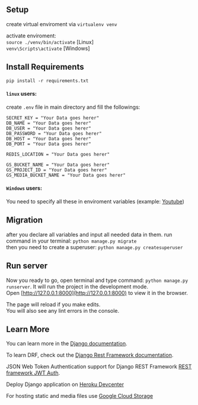 ## Setup
create virtual enviroment via `virtualenv venv` 

activate enviroment: <br/>
`source ./venv/bin/activate` [Linux] <br/>
`venv\Scripts\activate` [Windows] <br/>

## Install Requirements
`pip install -r requirements.txt`

#### `linux` users:
create  `.env` file in main directory and fill the followings:
	
	SECRET_KEY = "Your Data goes herer"
	DB_NAME = "Your Data goes herer"
	DB_USER = "Your Data goes herer"
	DB_PASSWORD = "Your Data goes herer"
	DB_HOST = "Your Data goes herer"
	DB_PORT = "Your Data goes herer"
	
	REDIS_LOCATION = "Your Data goes herer"
	
	GS_BUCKET_NAME = "Your Data goes herer"
	GS_PROJECT_ID = "Your Data goes herer"
	GS_MEDIA_BUCKET_NAME = "Your Data goes herer"

#### `Windows` users:
You need to specify all these in enviroment variables (example: [Youtube](https://www.youtube.com/watch?v=bEroNNzqlF4))

## Migration

after you declare all variables and input all needed data in them. run command in your terminal:
`python manage.py migrate`<br/>
then you need to create a superuser:
`python manage.py createsuperuser`

## Run server

Now you ready to go, open terminal and type command: `python manage.py runserver`. It will run the project in the development mode.<br />
Open [http://127.0.0.1:8000](http://127.0.0.1:8000) to view it in the browser.

The page will reload if you make edits.<br />
You will also see any lint errors in the console.

## Learn More

You can learn more in the [Django documentation](https://docs.djangoproject.com/en/3.1/).

To learn DRF, check out the [Django Rest Framework documentation](https://www.django-rest-framework.org/).

JSON Web Token Authentication support for Django REST Framework [REST framework JWT Auth](https://jpadilla.github.io/django-rest-framework-jwt/).

Deploy Django application on [Heroku Devcenter](https://devcenter.heroku.com/categories/python-support) 

For hosting static and media files use [Google Cloud Storage](https://cloud.google.com/storage/docs/hosting-static-website)
